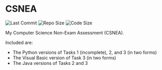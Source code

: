 # CSNEA

![Last Commit](https://img.shields.io/github/last-commit/DoctorDalek1963/CSNEA)
![Repo Size](https://img.shields.io/github/repo-size/DoctorDalek1963/CSNEA)
![Code Size](https://img.shields.io/github/languages/code-size/DoctorDalek1963/CSNEA)

My Computer Science Non-Exam Assessment (CSNEA).

Included are:
- The Python versions of Tasks 1 (incomplete), 2, and 3 (in two forms)
- The Visual Basic version of Task 3 (in two forms)
- The Java versions of Tasks 2 and 3
